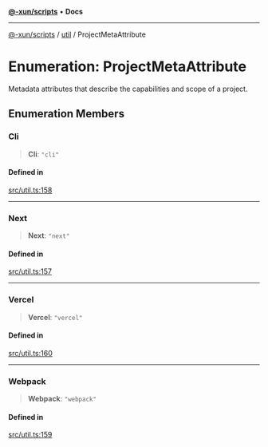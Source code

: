 [**@-xun/scripts**](../../README.md) • **Docs**

***

[@-xun/scripts](../../README.md) / [util](../README.md) / ProjectMetaAttribute

# Enumeration: ProjectMetaAttribute

Metadata attributes that describe the capabilities and scope of a project.

## Enumeration Members

### Cli

> **Cli**: `"cli"`

#### Defined in

[src/util.ts:158](https://github.com/Xunnamius/xscripts/blob/fe8b5ad9410ab0311eb97e1f4a935ef57dccb99d/src/util.ts#L158)

***

### Next

> **Next**: `"next"`

#### Defined in

[src/util.ts:157](https://github.com/Xunnamius/xscripts/blob/fe8b5ad9410ab0311eb97e1f4a935ef57dccb99d/src/util.ts#L157)

***

### Vercel

> **Vercel**: `"vercel"`

#### Defined in

[src/util.ts:160](https://github.com/Xunnamius/xscripts/blob/fe8b5ad9410ab0311eb97e1f4a935ef57dccb99d/src/util.ts#L160)

***

### Webpack

> **Webpack**: `"webpack"`

#### Defined in

[src/util.ts:159](https://github.com/Xunnamius/xscripts/blob/fe8b5ad9410ab0311eb97e1f4a935ef57dccb99d/src/util.ts#L159)
